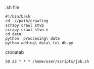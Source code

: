 
.sh file

```
#!/bin/bash
cd  //path/crawling
scrapy crawl stvp
scrapy crawl stvn-e
cd data
python  proccesing\ data
python adding\ data\ to\ db.py
```

cronatab

```
50 23 * * * /home/user/scripts/job.sh
```
